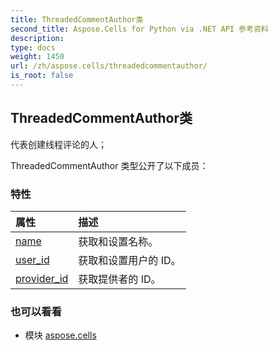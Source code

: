 ```yaml
---
title: ThreadedCommentAuthor类
second_title: Aspose.Cells for Python via .NET API 参考资料
description:
type: docs
weight: 1450
url: /zh/aspose.cells/threadedcommentauthor/
is_root: false
---
```

## ThreadedCommentAuthor类
代表创建线程评论的人；



ThreadedCommentAuthor 类型公开了以下成员：

### 特性
|属性|描述|
| :- | :- |
| [name](/cells/python-net/zh/aspose.cells/threadedcommentauthor/name) |获取和设置名称。|
| [user_id](/cells/python-net/zh/aspose.cells/threadedcommentauthor/user_id) |获取和设置用户的 ID。|
| [provider_id](/cells/python-net/zh/aspose.cells/threadedcommentauthor/provider_id) |获取提供者的 ID。|



### 也可以看看
* 模块 [aspose.cells](..)
